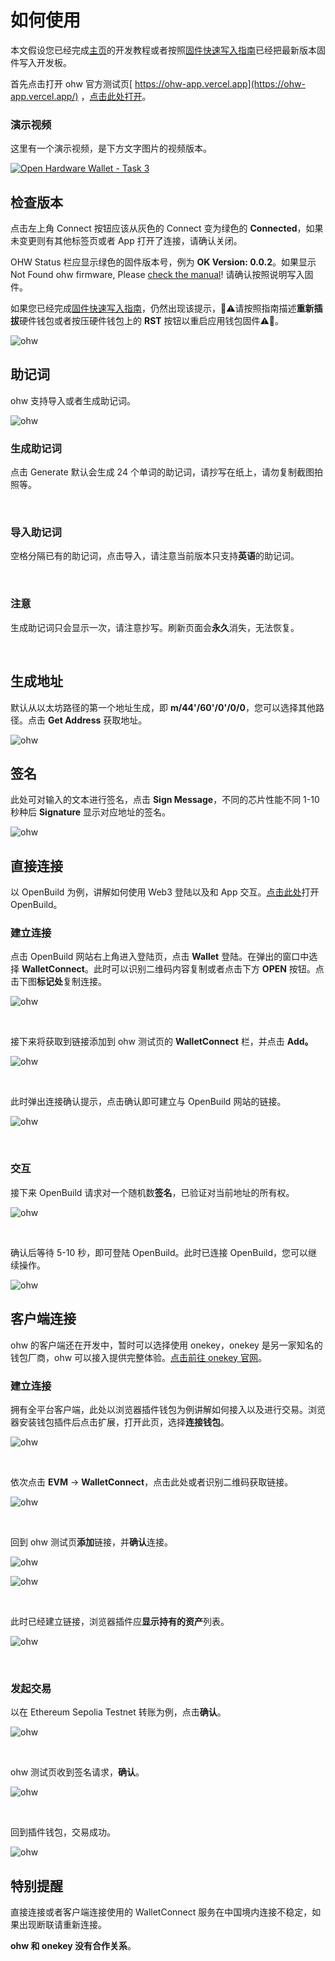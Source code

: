 # 如何使用

本文假设您已经完成[主页](https://github.com/butterfly-community/ohw-elf-firmware)的开发教程或者按照[固件快速写入指南](https://github.com/butterfly-community/ohw-elf-firmware/tree/master/doc/board)已经把最新版本固件写入开发板。

首先点击打开 ohw 官方测试页[ https://ohw-app.vercel.app](https://ohw-app.vercel.app/) ，[点击此处打开](https://ohw-app.vercel.app)。

### 演示视频

这里有一个演示视频，是下方文字图片的视频版本。

[![Open Hardware Wallet - Task 3](https://res.cloudinary.com/marcomontalbano/image/upload/v1736601213/video_to_markdown/images/youtube--Tk8S3mavd5I-c05b58ac6eb4c4700831b2b3070cd403.jpg)](https://www.youtube.com/watch?v=Tk8S3mavd5I "Open Hardware Wallet - Task 3")

## 检查版本

点击左上角 Connect 按钮应该从灰色的 Connect 变为绿色的 **Connected**，如果未变更则有其他标签页或者 App 打开了连接，请确认关闭。

OHW Status 栏应显示绿色的固件版本号，例为 **OK Version: 0.0.2**。如果显示 Not Found ohw firmware, Please [check the manual](https://github.com/butterfly-community/ohw-elf-firmware)! 请确认按照说明写入固件。

如果您已经完成[固件快速写入指南](https://github.com/butterfly-community/ohw-elf-firmware/tree/master/doc/board)，仍然出现该提示，🔴⚠️请按照指南描述**重新插拔**硬件钱包或者按压硬件钱包上的 **RST** 按钮以重启应用钱包固件⚠️🔴。

![ohw](../image/start/start-7.png)

## 助记词

ohw 支持导入或者生成助记词。

![ohw](../image/start/start-8.png)

### 生成助记词

点击 Generate 默认会生成 24 个单词的助记词，请抄写在纸上，请勿复制截图拍照等。

<br/>

### 导入助记词

空格分隔已有的助记词，点击导入，请注意当前版本只支持**英语**的助记词。

<br/>

### 注意

生成助记词只会显示一次，请注意抄写。刷新页面会**永久**消失，无法恢复。

<br/>

## 生成地址

默认从以太坊路径的第一个地址生成，即 **m/44'/60'/0'/0/0**，您可以选择其他路径。点击 **Get Address** 获取地址。

![ohw](../image/start/start-9.png)

## 签名

此处可对输入的文本进行签名，点击 **Sign Message**，不同的芯片性能不同 1-10 秒种后 **Signature** 显示对应地址的签名。

![ohw](../image/start/start-10.png)

## 直接连接

以 OpenBuild 为例，讲解如何使用 Web3 登陆以及和 App 交互。[点击此处](https://openbuild.xyz/)打开 OpenBuild。

### 建立连接

点击 OpenBuild 网站右上角进入登陆页，点击 **Wallet** 登陆。在弹出的窗口中选择 **WalletConnect**。此时可以识别二维码内容复制或者点击下方 **OPEN** 按钮。点击下图**标记处**复制连接。

![ohw](../image/start/start-11.png)

<br/>

接下来将获取到链接添加到 ohw 测试页的 **WalletConnect** 栏，并点击 **Add。**

![ohw](../image/start/start-12.png)

<br/>

此时弹出连接确认提示，点击确认即可建立与 OpenBuild 网站的链接。

![ohw](../image/start/start-13.png)

<br/>

### 交互

接下来 OpenBuild 请求对一个随机数**签名**，已验证对当前地址的所有权。

![ohw](../image/start/start-14.png)

<br/>

确认后等待 5-10 秒，即可登陆 OpenBuild。此时已连接 OpenBuild，您可以继续操作。

![ohw](../image/start/start-15.png)

## 客户端连接

ohw 的客户端还在开发中，暂时可以选择使用 onekey，onekey 是另一家知名的钱包厂商，ohw 可以接入提供完整体验。[点击前往 onekey 官网](https://onekey.so/)。

### 建立连接

拥有全平台客户端，此处以浏览器插件钱包为例讲解如何接入以及进行交易。浏览器安装钱包插件后点击扩展，打开此页，选择**连接钱包**。

![ohw](../image/start/start-16.png)

<br/>

依次点击 **EVM** -> **WalletConnect**，点击此处或者识别二维码获取链接。

![ohw](../image/start/start-17.png)

<br/>

回到 ohw 测试页**添加**链接，并**确认**连接。

![ohw](../image/start/start-18.png)

![ohw](../image/start/start-19.png)

<br/>

此时已经建立链接，浏览器插件应**显示持有的资产**列表。

![ohw](../image/start/start-20.png)

<br/>

### 发起交易

以在 Ethereum Sepolia Testnet 转账为例，点击**确认**。

![ohw](../image/start/start-21.png)

<br/>

ohw 测试页收到签名请求，**确认**。

![ohw](../image/start/start-22.png)

<br/>

回到插件钱包，交易成功。

![ohw](../image/start/start-23.png)

## 特别提醒

直接连接或者客户端连接使用的 WalletConnect 服务在中国境内连接不稳定，如果出现断联请重新连接。

**ohw 和 onekey 没有合作关系**。

